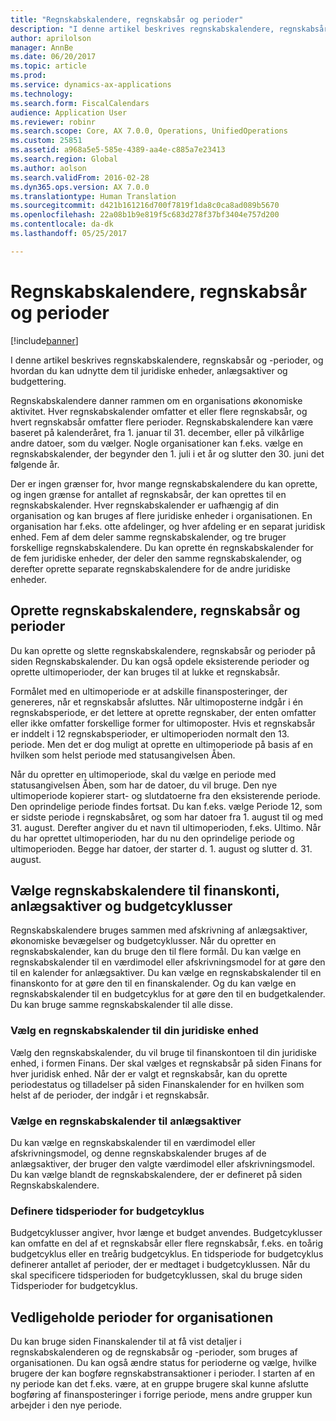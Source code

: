 ```yaml
---
title: "Regnskabskalendere, regnskabsår og perioder"
description: "I denne artikel beskrives regnskabskalendere, regnskabsår og -perioder, og hvordan du kan udnytte dem til juridiske enheder, anlægsaktiver og budgettering."
author: aprilolson
manager: AnnBe
ms.date: 06/20/2017
ms.topic: article
ms.prod: 
ms.service: dynamics-ax-applications
ms.technology: 
ms.search.form: FiscalCalendars
audience: Application User
ms.reviewer: robinr
ms.search.scope: Core, AX 7.0.0, Operations, UnifiedOperations
ms.custom: 25851
ms.assetid: a968a5e5-585e-4389-aa4e-c885a7e23413
ms.search.region: Global
ms.author: aolson
ms.search.validFrom: 2016-02-28
ms.dyn365.ops.version: AX 7.0.0
ms.translationtype: Human Translation
ms.sourcegitcommit: d421b161216d700f7819f1da8c0ca8ad089b5670
ms.openlocfilehash: 22a08b1b9e819f5c683d278f37bf3404e757d200
ms.contentlocale: da-dk
ms.lasthandoff: 05/25/2017

---
```


# <a name="fiscal-calendars-fiscal-years-and-periods"></a>Regnskabskalendere, regnskabsår og perioder

[!include[banner](../includes/banner.md)]


I denne artikel beskrives regnskabskalendere, regnskabsår og -perioder, og hvordan du kan udnytte dem til juridiske enheder, anlægsaktiver og budgettering.

Regnskabskalendere danner rammen om en organisations økonomiske aktivitet. Hver regnskabskalender omfatter et eller flere regnskabsår, og hvert regnskabsår omfatter flere perioder. Regnskabskalendere kan være baseret på kalenderåret, fra 1. januar til 31. december, eller på vilkårlige andre datoer, som du vælger. Nogle organisationer kan f.eks. vælge en regnskabskalender, der begynder den 1. juli i et år og slutter den 30. juni det følgende år. 

Der er ingen grænser for, hvor mange regnskabskalendere du kan oprette, og ingen grænse for antallet af regnskabsår, der kan oprettes til en regnskabskalender. Hver regnskabskalender er uafhængig af din organisation og kan bruges af flere juridiske enheder i organisationen. En organisation har f.eks. otte afdelinger, og hver afdeling er en separat juridisk enhed. Fem af dem deler samme regnskabskalender, og tre bruger forskellige regnskabskalendere. Du kan oprette én regnskabskalender for de fem juridiske enheder, der deler den samme regnskabskalender, og derefter oprette separate regnskabskalendere for de andre juridiske enheder.

## <a name="create-fiscal-calendars-fiscal-years-and-periods"></a>Oprette regnskabskalendere, regnskabsår og perioder
Du kan oprette og slette regnskabskalendere, regnskabsår og perioder på siden Regnskabskalender. Du kan også opdele eksisterende perioder og oprette ultimoperioder, der kan bruges til at lukke et regnskabsår. 

Formålet med en ultimoperiode er at adskille finansposteringer, der genereres, når et regnskabsår afsluttes. Når ultimoposterne indgår i én regnskabsperiode, er det lettere at oprette regnskaber, der enten omfatter eller ikke omfatter forskellige former for ultimoposter. Hvis et regnskabsår er inddelt i 12 regnskabsperioder, er ultimoperioden normalt den 13. periode. Men det er dog muligt at oprette en ultimoperiode på basis af en hvilken som helst periode med statusangivelsen Åben. 

Når du opretter en ultimoperiode, skal du vælge en periode med statusangivelsen Åben, som har de datoer, du vil bruge. Den nye ultimoperiode kopierer start- og slutdatoerne fra den eksisterende periode. Den oprindelige periode findes fortsat. Du kan f.eks. vælge Periode 12, som er sidste periode i regnskabsåret, og som har datoer fra 1. august til og med 31. august. Derefter angiver du et navn til ultimoperioden, f.eks. Ultimo. Når du har oprettet ultimoperioden, har du nu den oprindelige periode og ultimoperioden. Begge har datoer, der starter d. 1. august og slutter d. 31. august.

## <a name="select-fiscal-calendars-for-ledgers-fixed-assets-and-budget-cycles"></a>Vælge regnskabskalendere til finanskonti, anlægsaktiver og budgetcyklusser
Regnskabskalendere bruges sammen med afskrivning af anlægsaktiver, økonomiske bevægelser og budgetcyklusser. Når du opretter en regnskabskalender, kan du bruge den til flere formål. Du kan vælge en regnskabskalender til en værdimodel eller afskrivningsmodel for at gøre den til en kalender for anlægsaktiver. Du kan vælge en regnskabskalender til en finanskonto for at gøre den til en finanskalender. Og du kan vælge en regnskabskalender til en budgetcyklus for at gøre den til en budgetkalender. Du kan bruge samme regnskabskalender til alle disse.

### <a name="select-a-fiscal-calendar-for-your-legal-entity"></a>Vælg en regnskabskalender til din juridiske enhed

Vælg den regnskabskalender, du vil bruge til finanskontoen til din juridiske enhed, i formen Finans. Der skal vælges et regnskabsår på siden Finans for hver juridisk enhed. Når der er valgt et regnskabsår, kan du oprette periodestatus og tilladelser på siden Finanskalender for en hvilken som helst af de perioder, der indgår i et regnskabsår.

### <a name="select-a-fiscal-calendar-for-fixed-assets"></a>Vælge en regnskabskalender til anlægsaktiver

Du kan vælge en regnskabskalender til en værdimodel eller afskrivningsmodel, og denne regnskabskalender bruges af de anlægsaktiver, der bruger den valgte værdimodel eller afskrivningsmodel. Du kan vælge blandt de regnskabskalendere, der er defineret på siden Regnskabskalendere.

### <a name="define-budget-cycle-time-spans"></a>Definere tidsperioder for budgetcyklus

Budgetcyklusser angiver, hvor længe et budget anvendes. Budgetcyklusser kan omfatte en del af et regnskabsår eller flere regnskabsår, f.eks. en toårig budgetcyklus eller en treårig budgetcyklus. En tidsperiode for budgetcyklus definerer antallet af perioder, der er medtaget i budgetcyklussen. Når du skal specificere tidsperioden for budgetcyklussen, skal du bruge siden Tidsperioder for budgetcyklus.

## <a name="maintain-periods-for-your-organization"></a>Vedligeholde perioder for organisationen
Du kan bruge siden Finanskalender til at få vist detaljer i regnskabskalenderen og de regnskabsår og -perioder, som bruges af organisationen. Du kan også ændre status for perioderne og vælge, hvilke brugere der kan bogføre regnskabstransaktioner i perioder. I starten af en ny periode kan det f.eks. være, at en gruppe brugere skal kunne afslutte bogføring af finansposteringer i forrige periode, mens andre grupper kun arbejder i den nye periode.






